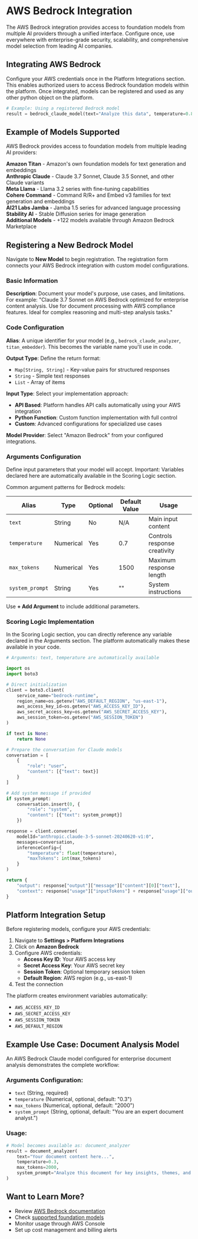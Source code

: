 # AWS Bedrock Integration

The AWS Bedrock integration provides access to foundation models from multiple AI providers through a unified interface. Configure once, use everywhere with enterprise-grade security, scalability, and comprehensive model selection from leading AI companies.

## Integrating AWS Bedrock

Configure your AWS credentials once in the Platform Integrations section. This enables authorized users to access Bedrock foundation models within the platform. Once integrated, models can be registered and used as any other python object on the platform.

```python
# Example: Using a registered Bedrock model
result = bedrock_claude_model(text="Analyze this data", temperature=0.8)
```

## Example of Models Supported

AWS Bedrock provides access to foundation models from multiple leading AI providers:

**Amazon Titan** - Amazon's own foundation models for text generation and embeddings  
**Anthropic Claude** - Claude 3.7 Sonnet, Claude 3.5 Sonnet, and other Claude variants  
**Meta Llama** - Llama 3.2 series with fine-tuning capabilities  
**Cohere Command** - Command R/R+ and Embed v3 families for text generation and embeddings  
**AI21 Labs Jamba** - Jamba 1.5 series for advanced language processing  
**Stability AI** - Stable Diffusion series for image generation  
**Additional Models** - +122 models available through Amazon Bedrock Marketplace

## Registering a New Bedrock Model

Navigate to **New Model** to begin registration. The registration form connects your AWS Bedrock integration with custom model configurations.

### Basic Information

**Description**: Document your model's purpose, use cases, and limitations. For example: "Claude 3.7 Sonnet on AWS Bedrock optimized for enterprise content analysis. Use for document processing with AWS compliance features. Ideal for complex reasoning and multi-step analysis tasks."

### Code Configuration

**Alias**: A unique identifier for your model (e.g., `bedrock_claude_analyzer`, `titan_embedder`). This becomes the variable name you'll use in code.

**Output Type**: Define the return format:
- `Map[String, String]` - Key-value pairs for structured responses
- `String` - Simple text responses
- `List` - Array of items

**Input Type**: Select your implementation approach:
- **API Based**: Platform handles API calls automatically using your AWS integration
- **Python Function**: Custom function implementation with full control
- **Custom**: Advanced configurations for specialized use cases

**Model Provider**: Select "Amazon Bedrock" from your configured integrations.

### Arguments Configuration

Define input parameters that your model will accept. Important: Variables declared here are automatically available in the Scoring Logic section.

Common argument patterns for Bedrock models:

| Alias | Type | Optional | Default Value | Usage |
|-------|------|----------|---------------|-------|
| `text` | String | No | N/A | Main input content |
| `temperature` | Numerical | Yes | 0.7 | Controls response creativity |
| `max_tokens` | Numerical | Yes | 1500 | Maximum response length |
| `system_prompt` | String | Yes | "" | System instructions |

Use **+ Add Argument** to include additional parameters.

### Scoring Logic Implementation

In the Scoring Logic section, you can directly reference any variable declared in the Arguments section. The platform automatically makes these available in your code.

```python
# Arguments: text, temperature are automatically available

import os
import boto3

# Direct initialization
client = boto3.client(
    service_name="bedrock-runtime",
    region_name=os.getenv("AWS_DEFAULT_REGION", "us-east-1"),
    aws_access_key_id=os.getenv("AWS_ACCESS_KEY_ID"),
    aws_secret_access_key=os.getenv("AWS_SECRET_ACCESS_KEY"),
    aws_session_token=os.getenv("AWS_SESSION_TOKEN")
)

if text is None:
    return None

# Prepare the conversation for Claude models
conversation = [
    {
        "role": "user",
        "content": [{"text": text}]
    }
]

# Add system message if provided
if system_prompt:
    conversation.insert(0, {
        "role": "system", 
        "content": [{"text": system_prompt}]
    })

response = client.converse(
    modelId="anthropic.claude-3-5-sonnet-20240620-v1:0",
    messages=conversation,
    inferenceConfig={
        "temperature": float(temperature),
        "maxTokens": int(max_tokens)
    }
)

return {
    "output": response["output"]["message"]["content"][0]["text"],
    "context": response["usage"]["inputTokens"] + response["usage"]["outputTokens"]
}
```

## Platform Integration Setup

Before registering models, configure your AWS credentials:

1. Navigate to **Settings > Platform Integrations**
2. Click on **Amazon Bedrock**
3. Configure AWS credentials:
   * **Access Key ID**: Your AWS access key
   * **Secret Access Key**: Your AWS secret key
   * **Session Token**: Optional temporary session token
   * **Default Region**: AWS region (e.g., us-east-1)
4. Test the connection

The platform creates environment variables automatically:
- `AWS_ACCESS_KEY_ID`
- `AWS_SECRET_ACCESS_KEY`
- `AWS_SESSION_TOKEN`
- `AWS_DEFAULT_REGION`

## Example Use Case: Document Analysis Model

An AWS Bedrock Claude model configured for enterprise document analysis demonstrates the complete workflow:

### Arguments Configuration:
- `text` (String, required)
- `temperature` (Numerical, optional, default: "0.3")
- `max_tokens` (Numerical, optional, default: "2000")
- `system_prompt` (String, optional, default: "You are an expert document analyst.")

### Usage:
```python
# Model becomes available as: document_analyzer
result = document_analyzer(
    text="Your document content here...",
    temperature=0.3,
    max_tokens=2000,
    system_prompt="Analyze this document for key insights, themes, and actionable recommendations."
)
```

## Want to Learn More?

- Review [AWS Bedrock documentation](https://docs.aws.amazon.com/bedrock/)
- Check [supported foundation models](https://docs.aws.amazon.com/bedrock/latest/userguide/models-supported.html)
- Monitor usage through AWS Console
- Set up cost management and billing alerts